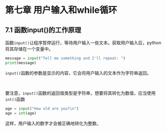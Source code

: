 # 第七章 用户输入和while循环
## 7.1 函数input()的工作原理
函数`input()`让程序暂停运行，等待用户输入一些文本。获取用户输入后，python将其存储在一个变量中。
```python
message = input("Tell me something and I'll repeat: ")
print(message)
```
`input()`函数的参数是显示的内容，它会将用户输入的文本作为字符串返回。

</br>

要注意，`input()`函数的返回值类型是字符串，想要将其转化为数值，应当使用`int()`函数
```python
age = input("How old are you?\n")
age = int(age)
```
这样，用户输入的数字才会被正确地转化为整数。
